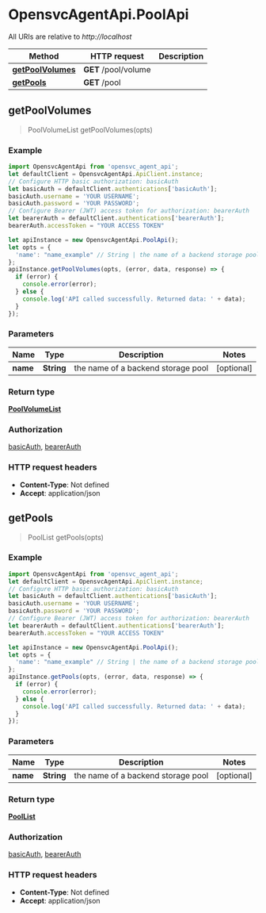 # OpensvcAgentApi.PoolApi

All URIs are relative to *http://localhost*

Method | HTTP request | Description
------------- | ------------- | -------------
[**getPoolVolumes**](PoolApi.md#getPoolVolumes) | **GET** /pool/volume | 
[**getPools**](PoolApi.md#getPools) | **GET** /pool | 



## getPoolVolumes

> PoolVolumeList getPoolVolumes(opts)



### Example

```javascript
import OpensvcAgentApi from 'opensvc_agent_api';
let defaultClient = OpensvcAgentApi.ApiClient.instance;
// Configure HTTP basic authorization: basicAuth
let basicAuth = defaultClient.authentications['basicAuth'];
basicAuth.username = 'YOUR USERNAME';
basicAuth.password = 'YOUR PASSWORD';
// Configure Bearer (JWT) access token for authorization: bearerAuth
let bearerAuth = defaultClient.authentications['bearerAuth'];
bearerAuth.accessToken = "YOUR ACCESS TOKEN"

let apiInstance = new OpensvcAgentApi.PoolApi();
let opts = {
  'name': "name_example" // String | the name of a backend storage pool
};
apiInstance.getPoolVolumes(opts, (error, data, response) => {
  if (error) {
    console.error(error);
  } else {
    console.log('API called successfully. Returned data: ' + data);
  }
});
```

### Parameters


Name | Type | Description  | Notes
------------- | ------------- | ------------- | -------------
 **name** | **String**| the name of a backend storage pool | [optional] 

### Return type

[**PoolVolumeList**](PoolVolumeList.md)

### Authorization

[basicAuth](../README.md#basicAuth), [bearerAuth](../README.md#bearerAuth)

### HTTP request headers

- **Content-Type**: Not defined
- **Accept**: application/json


## getPools

> PoolList getPools(opts)



### Example

```javascript
import OpensvcAgentApi from 'opensvc_agent_api';
let defaultClient = OpensvcAgentApi.ApiClient.instance;
// Configure HTTP basic authorization: basicAuth
let basicAuth = defaultClient.authentications['basicAuth'];
basicAuth.username = 'YOUR USERNAME';
basicAuth.password = 'YOUR PASSWORD';
// Configure Bearer (JWT) access token for authorization: bearerAuth
let bearerAuth = defaultClient.authentications['bearerAuth'];
bearerAuth.accessToken = "YOUR ACCESS TOKEN"

let apiInstance = new OpensvcAgentApi.PoolApi();
let opts = {
  'name': "name_example" // String | the name of a backend storage pool
};
apiInstance.getPools(opts, (error, data, response) => {
  if (error) {
    console.error(error);
  } else {
    console.log('API called successfully. Returned data: ' + data);
  }
});
```

### Parameters


Name | Type | Description  | Notes
------------- | ------------- | ------------- | -------------
 **name** | **String**| the name of a backend storage pool | [optional] 

### Return type

[**PoolList**](PoolList.md)

### Authorization

[basicAuth](../README.md#basicAuth), [bearerAuth](../README.md#bearerAuth)

### HTTP request headers

- **Content-Type**: Not defined
- **Accept**: application/json

